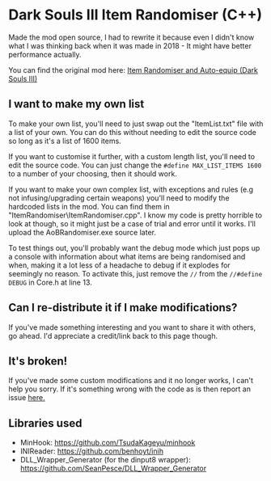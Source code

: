 # Dark Souls III Item Randomiser (C++)

Made the mod open source, I had to rewrite it because even I didn't know what I was thinking back when it was made in 2018 - It might have better performance actually.

You can find the original mod here: [Item Randomiser and Auto-equip (Dark Souls III)](https://www.nexusmods.com/darksouls3/mods/241)

## I want to make my own list

To make your own list, you'll need to just swap out the "ItemList.txt" file with a list of your own. You can do this without needing to edit the source code so long as it's a list of 1600 items.

If you want to customise it further, with a custom length list, you'll need to edit the source code. You can just change the `#define MAX_LIST_ITEMS 1600` to a number of your choosing, then it should work. 

If you want to make your own complex list, with exceptions and rules (e.g not infusing/upgrading certain weapons) you'll need to modify the hardcoded lists in the mod. You can find them in "ItemRandomiser\ItemRandomiser.cpp". I know my code is pretty horrible to look at though, so it might just be a case of trial and error until it works. I'll upload the AoBRandomiser.exe source later.

To test things out, you'll probably want the debug mode which just pops up a console with information about what items are being randomised and when, making it a lot less of a headache to debug if it explodes for seemingly no reason. To activate this, just remove the `//` from the `//#define DEBUG` in Core.h at line 13.

## Can I re-distribute it if I make modifications?

If you've made something interesting and you want to share it with others, go ahead. I'd appreciate a credit/link back to this page though.

## It's broken!

If you've made some custom modifications and it no longer works, I can't help you sorry. If it's something wrong with the code as is then report an issue [here.](https://github.com/LukeYui/DS3-Item-Randomiser-OS/issues)

## Libraries used


- MinHook: https://github.com/TsudaKageyu/minhook
- INIReader: https://github.com/benhoyt/inih
- DLL_Wrapper_Generator (for the dinput8 wrapper): https://github.com/SeanPesce/DLL_Wrapper_Generator

